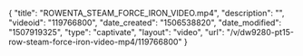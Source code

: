 {
    "title": "ROWENTA_STEAM_FORCE_IRON_VIDEO.mp4",
    "description": "",
    "videoid": "119766800",
    "date_created": "1506538820",
    "date_modified": "1507919325",
    "type": "captivate",
    "layout": "video",
    "url": "\/v\/dw9280-pt15-row-steam-force-iron-video-mp4\/119766800"
}